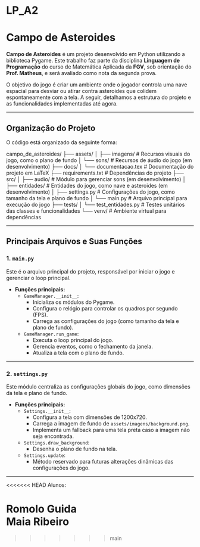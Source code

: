 # LP_A2

# Campo de Asteroides

**Campo de Asteroides** é um projeto desenvolvido em Python utilizando a biblioteca Pygame. Este trabalho faz parte da disciplina **Linguagem de Programação** do curso de Matemática Aplicada da **FGV**, sob orientação do **Prof. Matheus**, e será avaliado como nota da segunda prova.

O objetivo do jogo é criar um ambiente onde o jogador controla uma nave espacial para desviar ou atirar contra asteroides que colidem espontaneamente com a tela. A seguir, detalhamos a estrutura do projeto e as funcionalidades implementadas até agora.

---

## Organização do Projeto

O código está organizado da seguinte forma:

campo_de_asteroides/
├── assets/
│   ├── imagens/               # Recursos visuais do jogo, como o plano de fundo
│   └── sons/                  # Recursos de áudio do jogo (em desenvolvimento)
├── docs/
│   └── documentacao.tex       # Documentação do projeto em LaTeX
├── requirements.txt           # Dependências do projeto
├── src/
│   ├── audio/                 # Módulo para gerenciar sons (em desenvolvimento)
│   ├── entidades/             # Entidades do jogo, como nave e asteroides (em desenvolvimento)
│   ├── settings.py            # Configurações do jogo, como tamanho da tela e plano de fundo
│   └── main.py                # Arquivo principal para execução do jogo
├── tests/
│   └── test_entidades.py      # Testes unitários das classes e funcionalidades
└── venv/                      # Ambiente virtual para dependências


---

## Principais Arquivos e Suas Funções

### 1. `main.py`
Este é o arquivo principal do projeto, responsável por iniciar o jogo e gerenciar o loop principal.

- **Funções principais:**
  - `GameManager.__init__`: 
    - Inicializa os módulos do Pygame.
    - Configura o relógio para controlar os quadros por segundo (FPS).
    - Carrega as configurações do jogo (como tamanho da tela e plano de fundo).
  - `GameManager.run_game`: 
    - Executa o loop principal do jogo.
    - Gerencia eventos, como o fechamento da janela.
    - Atualiza a tela com o plano de fundo.

---

### 2. `settings.py`
Este módulo centraliza as configurações globais do jogo, como dimensões da tela e plano de fundo.

- **Funções principais:**
  - `Settings.__init__`: 
    - Configura a tela com dimensões de 1200x720.
    - Carrega a imagem de fundo de `assets/imagens/background.png`.
    - Implementa um fallback para uma tela preta caso a imagem não seja encontrada.
  - `Settings.draw_background`: 
    - Desenha o plano de fundo na tela.
  - `Settings.update`: 
    - Método reservado para futuras alterações dinâmicas das configurações do jogo.

---

<<<<<<< HEAD
Alunos:

Romolo Guida  
Maia Ribeiro
=======
>>>>>>> main

